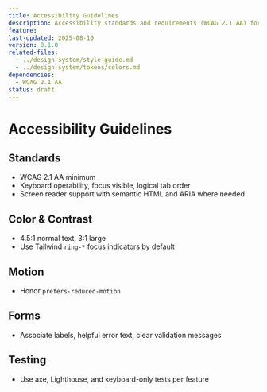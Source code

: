 ```yaml
---
title: Accessibility Guidelines
description: Accessibility standards and requirements (WCAG 2.1 AA) for ClearPath.
feature:
last-updated: 2025-08-10
version: 0.1.0
related-files:
  - ../design-system/style-guide.md
  - ../design-system/tokens/colors.md
dependencies:
  - WCAG 2.1 AA
status: draft
---
```


# Accessibility Guidelines

## Standards
- WCAG 2.1 AA minimum
- Keyboard operability, focus visible, logical tab order
- Screen reader support with semantic HTML and ARIA where needed

## Color & Contrast
- 4.5:1 normal text, 3:1 large
- Use Tailwind `ring-*` focus indicators by default

## Motion
- Honor `prefers-reduced-motion`

## Forms
- Associate labels, helpful error text, clear validation messages

## Testing
- Use axe, Lighthouse, and keyboard-only tests per feature
